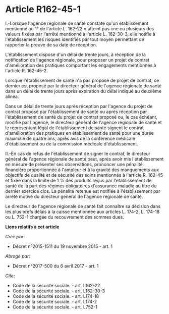 # Article R162-45-1

I.-Lorsque l'agence régionale de santé constate qu'un établissement mentionné au 1° de l'article L. 162-22 n'atteint pas une
ou plusieurs des valeurs fixées par l'arrêté mentionné à l'article L. 162-30-3, elle notifie à l'établissement les risques
identifiés par tout moyen permettant de rapporter la preuve de sa date de réception. 

L'établissement dispose d'un délai de trente jours, à réception de la notification de l'agence régionale, pour proposer un
projet de contrat d'amélioration des pratiques comportant les engagements mentionnés à l'article R. 162-45-2. 

Lorsque l'établissement de santé n'a pas proposé de projet de contrat, ce dernier est proposé par le directeur général de
l'agence régionale de santé dans un délai de trente jours après expiration du délai indiqué au deuxième alinéa. 

Dans un délai de trente jours après réception par l'agence du projet de contrat proposé par l'établissement de santé ou après
réception par l'établissement de santé du projet de contrat proposé ou, le cas échéant, modifié par l'agence, le directeur
général de l'agence régionale de santé et le représentant légal de l'établissement de santé signent le contrat d'amélioration
des pratiques en établissement de santé pour une durée maximale de quatre ans, après avis de la conférence médicale
d'établissement ou de la commission médicale d'établissement. 

II.-En cas de refus de l'établissement de signer le contrat, le directeur général de l'agence régionale de santé peut, après
avoir mis l'établissement en mesure de présenter ses observations, prononcer une pénalité financière proportionnée à
l'ampleur et à la gravité des manquements aux objectifs de qualité et de sécurité des soins mentionnés à l'article R. 162-45
et fixée dans la limite de 1 % des produits reçus par l'établissement de santé de la part des régimes obligatoires
d'assurance maladie au titre du dernier exercice clos. La pénalité retenue est notifiée à l'établissement par arrêté motivé
du directeur général de l'agence régionale de santé. 

Le directeur de l'agence régionale de santé fait connaître sa décision dans les plus brefs délais à la caisse mentionnée aux
articles L. 174-2, L. 174-18 ou L. 752-1 chargée du recouvrement des sommes dues.

**Liens relatifs à cet article**

_Créé par_:

  - Décret n°2015-1511 du 19 novembre 2015 - art. 1

_Abrogé par_:

  - Décret n°2017-500 du 6 avril 2017 - art. 1

_Cite_:

  - Code de la sécurité sociale. - art. L162-22
  - Code de la sécurité sociale. - art. L162-30-3
  - Code de la sécurité sociale. - art. L174-18
  - Code de la sécurité sociale. - art. L174-2
  - Code de la sécurité sociale. - art. L752-1
